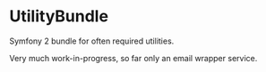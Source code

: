 UtilityBundle
=============

Symfony 2 bundle for often required utilities.

Very much work-in-progress, so far only an email wrapper service.
